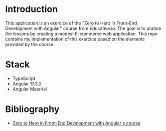 # Introduction
This application is an exercice of the "Zero to Hero in Front-End Development with Angular" course
from Educative.io. The goal is to pratice the lessons by creating a modest E-commerce web application.
This repo contains my implementation of this exercice based on the elements provided by the course.
# Stack
- TypeScript
- Angular 17.3.2
- Angular Material
# Bibliography
- [Zero to Hero in Front-End Development with Angular's course](https://www.educative.io/path/zero-to-hero-in-front-end-development-with-angular)
